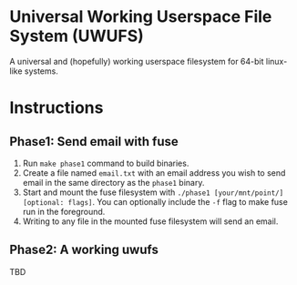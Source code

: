 # Universal Working Userspace File System (UWUFS)
A universal and (hopefully) working userspace filesystem for 64-bit linux-like systems.

# Instructions

## Phase1: Send email with fuse
1. Run `make phase1` command to build binaries.
2. Create a file named `email.txt` with an email address you wish to send email in the same directory as the `phase1` binary.
3. Start and mount the fuse filesystem with `./phase1 [your/mnt/point/] [optional: flags]`. You can optionally include the `-f` flag to make fuse run in the foreground.
4. Writing to any file in the mounted fuse filesystem will send an email.

## Phase2: A working uwufs
TBD
